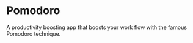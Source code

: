# Pomodoro
A productivity boosting app that boosts your work flow with the famous Pomodoro technique. 
